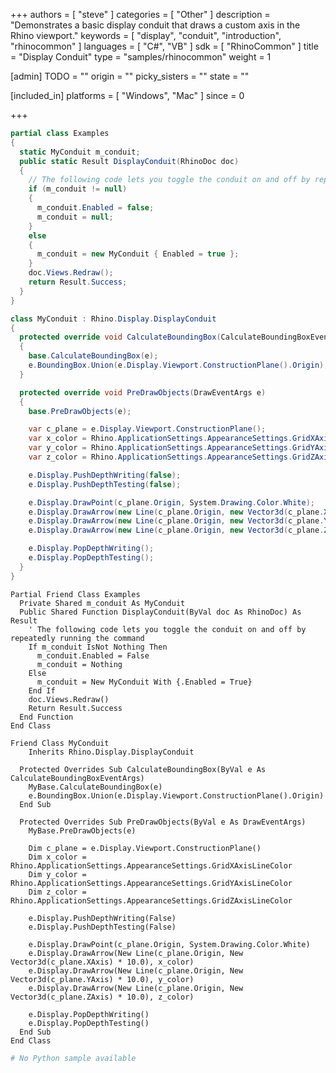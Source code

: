 +++
authors = [ "steve" ]
categories = [ "Other" ]
description = "Demonstrates a basic display conduit that draws a custom axis in the Rhino viewport."
keywords = [ "display", "conduit", "introduction", "rhinocommon" ]
languages = [ "C#", "VB" ]
sdk = [ "RhinoCommon" ]
title = "Display Conduit"
type = "samples/rhinocommon"
weight = 1

[admin]
TODO = ""
origin = ""
picky_sisters = ""
state = ""

[included_in]
platforms = [ "Windows", "Mac" ]
since = 0

+++

<div class="codetab-content" id="cs">

```cs
partial class Examples
{
  static MyConduit m_conduit;
  public static Result DisplayConduit(RhinoDoc doc)
  {
    // The following code lets you toggle the conduit on and off by repeatedly running the command
    if (m_conduit != null)
    {
      m_conduit.Enabled = false;
      m_conduit = null;
    }
    else
    {
      m_conduit = new MyConduit { Enabled = true };
    }
    doc.Views.Redraw();
    return Result.Success;
  }
}

class MyConduit : Rhino.Display.DisplayConduit
{
  protected override void CalculateBoundingBox(CalculateBoundingBoxEventArgs e)
  {
    base.CalculateBoundingBox(e);
    e.BoundingBox.Union(e.Display.Viewport.ConstructionPlane().Origin);
  }

  protected override void PreDrawObjects(DrawEventArgs e)
  {
    base.PreDrawObjects(e);

    var c_plane = e.Display.Viewport.ConstructionPlane();
    var x_color = Rhino.ApplicationSettings.AppearanceSettings.GridXAxisLineColor;
    var y_color = Rhino.ApplicationSettings.AppearanceSettings.GridYAxisLineColor;
    var z_color = Rhino.ApplicationSettings.AppearanceSettings.GridZAxisLineColor;

    e.Display.PushDepthWriting(false);
    e.Display.PushDepthTesting(false);

    e.Display.DrawPoint(c_plane.Origin, System.Drawing.Color.White);
    e.Display.DrawArrow(new Line(c_plane.Origin, new Vector3d(c_plane.XAxis) * 10.0), x_color);
    e.Display.DrawArrow(new Line(c_plane.Origin, new Vector3d(c_plane.YAxis) * 10.0), y_color);
    e.Display.DrawArrow(new Line(c_plane.Origin, new Vector3d(c_plane.ZAxis) * 10.0), z_color);

    e.Display.PopDepthWriting();
    e.Display.PopDepthTesting();
  }
}
```

</div>


<div class="codetab-content" id="vb">

```vbnet
Partial Friend Class Examples
  Private Shared m_conduit As MyConduit
  Public Shared Function DisplayConduit(ByVal doc As RhinoDoc) As Result
	' The following code lets you toggle the conduit on and off by repeatedly running the command
	If m_conduit IsNot Nothing Then
	  m_conduit.Enabled = False
	  m_conduit = Nothing
	Else
	  m_conduit = New MyConduit With {.Enabled = True}
	End If
	doc.Views.Redraw()
	Return Result.Success
  End Function
End Class

Friend Class MyConduit
	Inherits Rhino.Display.DisplayConduit

  Protected Overrides Sub CalculateBoundingBox(ByVal e As CalculateBoundingBoxEventArgs)
	MyBase.CalculateBoundingBox(e)
	e.BoundingBox.Union(e.Display.Viewport.ConstructionPlane().Origin)
  End Sub

  Protected Overrides Sub PreDrawObjects(ByVal e As DrawEventArgs)
	MyBase.PreDrawObjects(e)

	Dim c_plane = e.Display.Viewport.ConstructionPlane()
	Dim x_color = Rhino.ApplicationSettings.AppearanceSettings.GridXAxisLineColor
	Dim y_color = Rhino.ApplicationSettings.AppearanceSettings.GridYAxisLineColor
	Dim z_color = Rhino.ApplicationSettings.AppearanceSettings.GridZAxisLineColor

	e.Display.PushDepthWriting(False)
	e.Display.PushDepthTesting(False)

	e.Display.DrawPoint(c_plane.Origin, System.Drawing.Color.White)
	e.Display.DrawArrow(New Line(c_plane.Origin, New Vector3d(c_plane.XAxis) * 10.0), x_color)
	e.Display.DrawArrow(New Line(c_plane.Origin, New Vector3d(c_plane.YAxis) * 10.0), y_color)
	e.Display.DrawArrow(New Line(c_plane.Origin, New Vector3d(c_plane.ZAxis) * 10.0), z_color)

	e.Display.PopDepthWriting()
	e.Display.PopDepthTesting()
  End Sub
End Class
```

</div>


<div class="codetab-content" id="py">

```python
# No Python sample available
```

</div>
